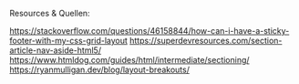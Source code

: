 Resources & Quellen:

https://stackoverflow.com/questions/46158844/how-can-i-have-a-sticky-footer-with-my-css-grid-layout
https://superdevresources.com/section-article-nav-aside-html5/
https://www.htmldog.com/guides/html/intermediate/sectioning/
https://ryanmulligan.dev/blog/layout-breakouts/

